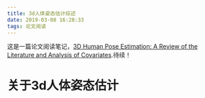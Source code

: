 ```yaml
---
title: 3d人体姿态估计综述
date: 2019-03-08 16:28:33
tags: 论文阅读
---
```


这是一篇论文阅读笔记，[3D Human Pose Estimation: A Review of the Literature
and Analysis of Covariates](https://www.researchgate.net/publication/307905073_3D_Human_Pose_Estimation_A_Review_of_the_Literature_and_Analysis_of_Covariates).待续！

<!-- more -->

# 关于3d人体姿态估计

